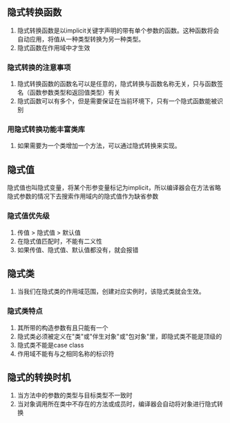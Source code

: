 

## 隐式转换函数

1. 隐式转换函数是以implicit关键字声明的带有单个参数的函数。这种函数将会自动应用，将值从一种类型转换为另一种类型。
2. 隐式函数在作用域中才生效

### 隐式转换的注意事项

1. 隐式转换函数的函数名可以是任意的，隐式转换与函数名称无关，只与函数签名（函数参数类型和返回值类型）有关
2. 隐式函数可以有多个，但是需要保证在当前环境下，只有一个隐式函数能被识别


### 用隐式转换功能丰富类库

1. 如果需要为一个类增加一个方法，可以通过隐式转换来实现。


## 隐式值

隐式值也叫隐式变量，将某个形参变量标记为implicit，所以编译器会在方法省略隐式参数的情况下去搜索作用域内的隐式值作为缺省参数

### 隐式值优先级
 1. 传值 > 隐式值 > 默认值
 2. 在隐式值匹配时，不能有二义性
 3. 如果传值、隐式值、默认值都没有，就会报错


## 隐式类

1. 当我们在隐式类的作用域范围，创建对应实例时，该隐式类就会生效。


### 隐式类特点

1. 其所带的构造参数有且只能有一个
2. 隐式类必须被定义在"类"或"伴生对象"或"包对象"里，即隐式类不能是顶级的
3. 隐式类不能是case class
4. 作用域不能有与之相同名称的标识符


## 隐式的转换时机

1. 当方法中的参数的类型与目标类型不一致时
2. 当对象调用所在类中不存在的方法或成员时，编译器会自动将对象进行隐式转换

